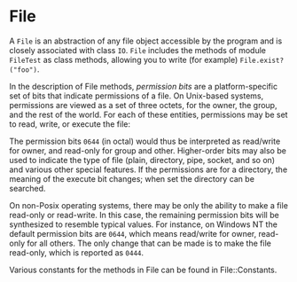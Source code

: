 # File

A `File` is an abstraction of any file object accessible by the program and is
closely associated with class `IO`. `File` includes the methods of module
`FileTest` as class methods, allowing you to write (for example)
`File.exist?("foo")`.

In the description of File methods, *permission bits* are a platform-specific
set of bits that indicate permissions of a file. On Unix-based systems,
permissions are viewed as a set of three octets, for the owner, the group, and
the rest of the world. For each of these entities, permissions may be set to
read, write, or execute the file:

The permission bits `0644` (in octal) would thus be interpreted as read/write
for owner, and read-only for group and other. Higher-order bits may also be
used to indicate the type of file (plain, directory, pipe, socket, and so on)
and various other special features. If the permissions are for a directory,
the meaning of the execute bit changes; when set the directory can be
searched.

On non-Posix operating systems, there may be only the ability to make a file
read-only or read-write. In this case, the remaining permission bits will be
synthesized to resemble typical values. For instance, on Windows NT the
default permission bits are `0644`, which means read/write for owner,
read-only for all others. The only change that can be made is to make the file
read-only, which is reported as `0444`.

Various constants for the methods in File can be found in File::Constants.
